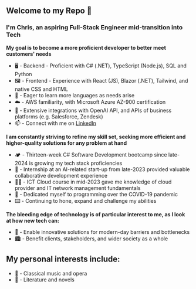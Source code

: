 Welcome to my Repo 👋
---
### I'm Chris, an aspiring Full-Stack Engineer mid-transition into Tech
**My goal is to become a more proficient developer to better meet customers' needs**
- 🖥️ - Backend - Proficient with C# (.NET), TypeScript (Node.js), SQL and Python
- 🖼️ - Frontend - Experience with React (JS), Blazor (.NET), Tailwind, and native CSS and HTML
- 🎯 - Eager to learn more languages as needs arise
- ☁️ - AWS familiarity, with Microsoft Azure AZ-900 certification
- 🤖 - Extensive integrations with OpenAI API, and APIs of business platforms (e.g. Salesforce, Zendesk)
- 📫 - Connect with me on [LinkedIn](https://www.linkedin.com/in/leecgh/)

**I am constantly striving to refine my skill set, seeking more efficient and higher-quality solutions for any problem at hand**
- 🏕️ - Thirteen-week C# Software Development bootcamp since late-2024 is growing my tech stack proficiencies
- 🏢 - Internship at an AI-related start-up from late-2023 provided valuable collaborative development experience
- 🧑‍🏫 - ICT Cloud course in mid-2023 gave me knowledge of cloud provider and IT network management fundamentals
- 📅 - Dedicated myself to programming over the COVID-19 pandemic
- ⌨️ - Continuing to hone, expand and challenge my abilities

**The bleeding edge of technology is of particular interest to me, as I look at how new tech can:**
- 🔬 - Enable innovative solutions for modern-day barriers and bottlenecks
- 🏙️ - Benefit clients, stakeholders, and wider society as a whole

My personal interests include:
---
- 🎻 - Classical music and opera
- 📖 - Literature and novels
